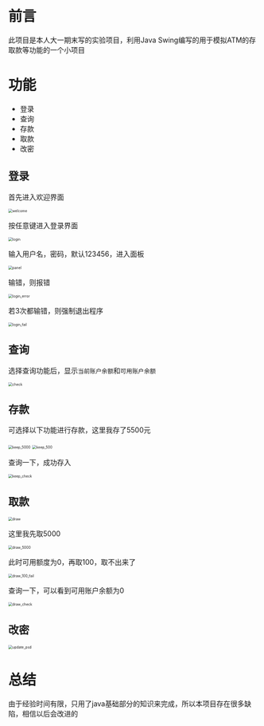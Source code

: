 # 前言

此项目是本人大一期末写的实验项目，利用Java Swing编写的用于模拟ATM的存取款等功能的一个小项目

# 功能

- 登录
- 查询
- 存款
- 取款
- 改密

## 登录

首先进入欢迎界面

<img src="https://cdn.jsdelivr.net/gh/xialijuan0/ImageRepo@master/BankPracticalTraining/welcome.png" alt="welcome" style="zoom:50%;" />

按任意键进入登录界面



<img src="https://cdn.jsdelivr.net/gh/xialijuan0/ImageRepo@master/BankPracticalTraining/login.png" alt="login" style="zoom:50%;" />



输入用户名，密码，默认123456，进入面板

<img src="https://cdn.jsdelivr.net/gh/xialijuan0/ImageRepo@master/BankPracticalTraining/panel.png" alt="panel" style="zoom:50%;" />

输错，则报错

<img src="https://cdn.jsdelivr.net/gh/xialijuan0/ImageRepo@master/BankPracticalTraining/login_error.png" alt="login_error" style="zoom:50%;" />

若3次都输错，则强制退出程序

<img src="https://cdn.jsdelivr.net/gh/xialijuan0/ImageRepo@master/BankPracticalTraining/login_fail.png" alt="login_fail" style="zoom:50%;" />



## 查询

选择查询功能后，显示`当前账户余额`和`可用账户余额`

<img src="https://cdn.jsdelivr.net/gh/xialijuan0/ImageRepo@master/BankPracticalTraining/check.png" alt="check" style="zoom:50%;" />



## 存款

可选择以下功能进行存款，这里我存了5500元

<img src="https://cdn.jsdelivr.net/gh/xialijuan0/ImageRepo@master/BankPracticalTraining/keep_5000.png" alt="keep_5000" style="zoom:50%;" />



<img src="https://cdn.jsdelivr.net/gh/xialijuan0/ImageRepo@master/BankPracticalTraining/keep_500.png" alt="keep_500" style="zoom:50%;" />

查询一下，成功存入

<img src="https://cdn.jsdelivr.net/gh/xialijuan0/ImageRepo@master/BankPracticalTraining/keep_check.png" alt="keep_check" style="zoom:50%;" />

## 取款

<img src="https://cdn.jsdelivr.net/gh/xialijuan0/ImageRepo@master/BankPracticalTraining/draw.png" alt="draw" style="zoom:50%;" />

这里我先取5000

<img src="https://cdn.jsdelivr.net/gh/xialijuan0/ImageRepo@master/BankPracticalTraining/draw_5000.png" alt="draw_5000" style="zoom:50%;" />

此时可用额度为0，再取100，取不出来了

<img src="https://cdn.jsdelivr.net/gh/xialijuan0/ImageRepo@master/BankPracticalTraining/draw_100_fail.png" alt="draw_100_fail" style="zoom:50%;" />

查询一下，可以看到可用账户余额为0

<img src="https://cdn.jsdelivr.net/gh/xialijuan0/ImageRepo@master/BankPracticalTraining/draw_check.png" alt="draw_check" style="zoom:50%;" />

## 改密

<img src="https://cdn.jsdelivr.net/gh/xialijuan0/ImageRepo@master/BankPracticalTraining/update_psd.png" alt="update_psd" style="zoom:50%;" />





# 总结

由于经验时间有限，只用了java基础部分的知识来完成，所以本项目存在很多缺陷，相信以后会改进的


